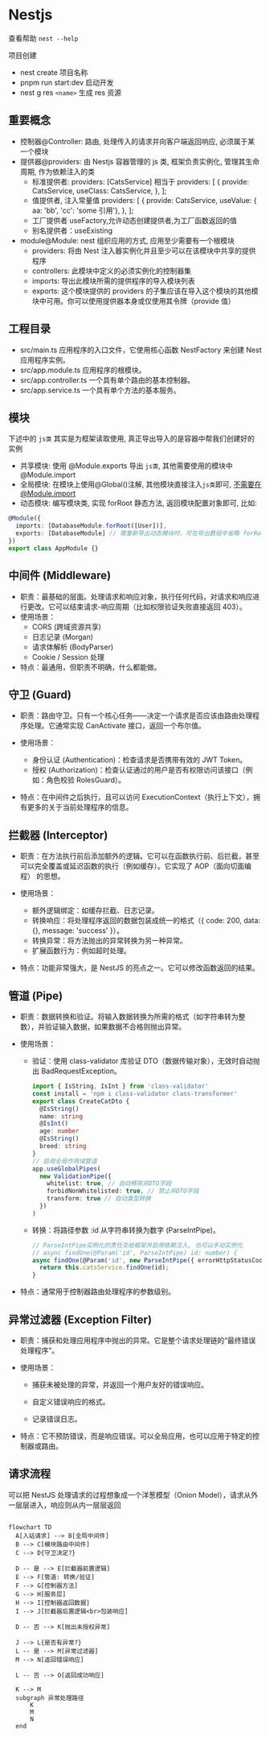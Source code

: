 # Nestjs

查看帮助 `nest --help`

项目创建

- nest create 项目名称
- pnpm run start:dev 启动开发
- nest g res `<name>` 生成 res 资源

## 重要概念

- 控制器@Controller: 路由, 处理传入的请求并向客户端返回响应, 必须属于某一个模块
- 提供器@providers: 由 Nestjs 容器管理的 js 类, 框架负责实例化, 管理其生命周期, 作为依赖注入的类
  - 标准提供者: providers: [CatsService] 相当于 providers: [
    {
    provide: CatsService,
    useClass: CatsService,
    },
    ];
  - 值提供者, 注入常量值 providers: [
    {
    provide: CatsService,
    useValue: { aa: 'bb', 'cc': 'some 引用'},
    },
    ];
  - 工厂提供者 useFactory,允许动态创建提供者,为工厂函数返回的值
  - 别名提供者：useExisting
- module@Module: nest 组织应用的方式, 应用至少需要有一个根模块
  - providers: 将由 Nest 注入器实例化并且至少可以在该模块中共享的提供程序
  - controllers: 此模块中定义的必须实例化的控制器集
  - imports: 导出此模块所需的提供程序的导入模块列表
  - exports: 这个模块提供的 providers 的子集应该在导入这个模块的其他模块中可用。你可以使用提供器本身或仅使用其令牌（provide 值）

## 工程目录

- src/main.ts 应用程序的入口文件，它使用核心函数 NestFactory 来创建 Nest 应用程序实例。
- src/app.module.ts 应用程序的根模块。
- src/app.controller.ts 一个具有单个路由的基本控制器。
- src/app.service.ts 一个具有单个方法的基本服务。

## 模块

下述中的 `js类` 其实是为框架读取使用, 真正导出导入的是容器中帮我们创建好的实例

- 共享模块: 使用 @Module.exports 导出 `js类`, 其他需要使用的模块中 @Module.import
- 全局模块: 在模块上使用@Global()注解, 其他模块直接注入`js类`即可, 不需要在@Module.import
- 动态模块: 编写模块类, 实现 forRoot 静态方法, 返回模块配置对象即可, 比如:

```ts
@Module({
  imports: [DatabaseModule.forRoot([User])],
  exports: [DatabaseModule] // 需重新导出动态模块时，可在导出数组中省略 forRoot() 方法调用
})
export class AppModule {}
```

## 中间件 (Middleware)

- 职责：最基础的层面。处理请求和响应对象，执行任何代码，对请求和响应进行更改。它可以结束请求-响应周期（比如权限验证失败直接返回 403）。
- 使用场景：
  - CORS (跨域资源共享)
  - 日志记录 (Morgan)
  - 请求体解析 (BodyParser)
  - Cookie / Session 处理
- 特点：最通用，但职责不明确，什么都能做。

## 守卫 (Guard)

- 职责：路由守卫。只有一个核心任务——决定一个请求是否应该由路由处理程序处理。它通常实现 CanActivate 接口，返回一个布尔值。

- 使用场景：
  - 身份认证 (Authentication)：检查请求是否携带有效的 JWT Token。
  - 授权 (Authorization)：检查认证通过的用户是否有权限访问该接口（例如：角色校验 RolesGuard）。
- 特点：在中间件之后执行，且可以访问 ExecutionContext（执行上下文），拥有更多的关于当前处理程序的信息。

## 拦截器 (Interceptor)

- 职责：在方法执行前后添加额外的逻辑。它可以在函数执行前、后拦截，甚至可以完全覆盖或延迟函数的执行（例如缓存）。它实现了 AOP（面向切面编程） 的思想。

- 使用场景：

  - 额外逻辑绑定：如缓存拦截、日志记录。
  - 转换响应：将处理程序返回的数据包装成统一的格式（{ code: 200, data: {}, message: 'success' }）。
  - 转换异常：将方法抛出的异常转换为另一种异常。
  - 扩展函数行为：例如超时处理。

- 特点：功能非常强大，是 NestJS 的亮点之一。它可以修改函数返回的结果。

## 管道 (Pipe)

- 职责：数据转换和验证。将输入数据转换为所需的格式（如字符串转为整数），并验证输入数据，如果数据不合格则抛出异常。

- 使用场景：

  - 验证：使用 class-validator 库验证 DTO（数据传输对象），无效时自动抛出 BadRequestException。

    ```ts
    import { IsString, IsInt } from 'class-validator'
    const install = 'npm i class-validator class-transformer'
    export class CreateCatDto {
      @IsString()
      name: string
      @IsInt()
      age: number
      @IsString()
      breed: string
    }
    // 启用全局作用域管道
    app.useGlobalPipes(
      new ValidationPipe({
        whitelist: true, // 自动移除非DTO字段
        forbidNonWhitelisted: true, // 禁止非DTO字段
        transform: true // 自动类型转换
      })
    )
    ```

  - 转换：将路径参数 :id 从字符串转换为数字 (ParseIntPipe)。

    ```ts
    // ParseIntPipe实例化的责任交给框架并启用依赖注入, 也可以手动实例化
    // async findOne(@Param('id', ParseIntPipe) id: number) {
    async findOne(@Param('id', new ParseIntPipe({ errorHttpStatusCode: HttpStatus.NOT_ACCEPTABLE })) id: number) {
      return this.catsService.findOne(id);
    }
    ```

- 特点：通常用于控制器路由处理程序的参数级别。

## 异常过滤器 (Exception Filter)

- 职责：捕获和处理应用程序中抛出的异常。它是整个请求处理链的“最终错误处理程序”。

- 使用场景：

  - 捕获未被处理的异常，并返回一个用户友好的错误响应。

  - 自定义错误响应的格式。

  - 记录错误日志。

- 特点：它不预防错误，而是响应错误。可以全局应用，也可以应用于特定的控制器或路由。

## 请求流程

可以把 NestJS 处理请求的过程想象成一个洋葱模型（Onion Model），请求从外一层层进入，响应则从内一层层返回

```mermaid

flowchart TD
  A[入站请求] --> B[全局中间件]
  B --> C[模块路由中间件]
  C --> D{守卫决定?}

  D -- 是 --> E[拦截器前置逻辑]
  E --> F[管道: 转换/验证]
  F --> G[控制器方法]
  G --> H[服务层]
  H --> I[控制器返回数据]
  I --> J[拦截器后置逻辑<br>包装响应]

  D -- 否 --> K[抛出未授权异常]

  J --> L{是否有异常?}
  L -- 是 --> M[异常过滤器]
  M --> N[返回错误响应]

  L -- 否 --> O[返回成功响应]

  K --> M
  subgraph 异常处理路径
      K
      M
      N
  end
```
